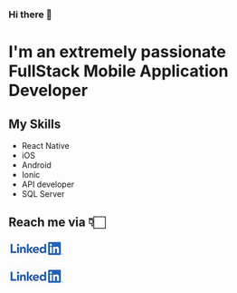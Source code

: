 ### Hi there 👋

# I'm an extremely passionate FullStack Mobile Application Developer

## My Skills 
* React Native  
* iOS
* Android
* Ionic 
* API developer
* SQL Server 


## Reach me via 👇🏻

[![Linkedin](https://github.com/tejasgawali4/RN_NativeAPI/blob/master/screens/linkedin.png)](https://www.linkedin.com/in/tejas-gawali-3b7aa2bb/)

[![Instagram](https://github.com/tejasgawali4/RN_NativeAPI/blob/master/screens/linkedin.png)](https://www.instagram.com/tejasgawali46/)

